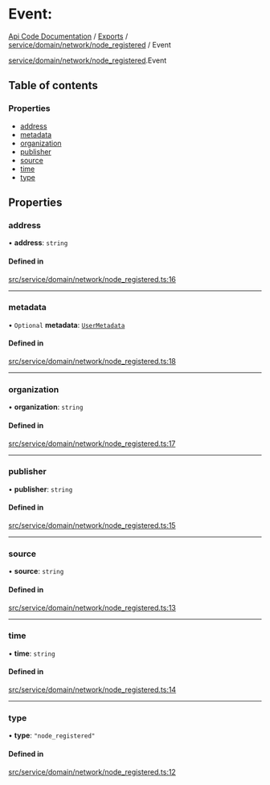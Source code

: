 # Event: 
 
[Api Code Documentation](../README.md) / [Exports](../modules.md) / [service/domain/network/node\_registered](../modules/service_domain_network_node_registered.md) / Event

[service/domain/network/node\_registered](../modules/service_domain_network_node_registered.md).Event

## Table of contents

### Properties

- [address](service_domain_network_node_registered.Event.md#address)
- [metadata](service_domain_network_node_registered.Event.md#metadata)
- [organization](service_domain_network_node_registered.Event.md#organization)
- [publisher](service_domain_network_node_registered.Event.md#publisher)
- [source](service_domain_network_node_registered.Event.md#source)
- [time](service_domain_network_node_registered.Event.md#time)
- [type](service_domain_network_node_registered.Event.md#type)

## Properties

### address

• **address**: `string`

#### Defined in

[src/service/domain/network/node_registered.ts:16](https://github.com/openkfw/TruBudget/blob/26ade46/api/src/service/domain/network/node_registered.ts#L16)

___

### metadata

• `Optional` **metadata**: [`UserMetadata`](../modules/service_domain_metadata.md#usermetadata)

#### Defined in

[src/service/domain/network/node_registered.ts:18](https://github.com/openkfw/TruBudget/blob/26ade46/api/src/service/domain/network/node_registered.ts#L18)

___

### organization

• **organization**: `string`

#### Defined in

[src/service/domain/network/node_registered.ts:17](https://github.com/openkfw/TruBudget/blob/26ade46/api/src/service/domain/network/node_registered.ts#L17)

___

### publisher

• **publisher**: `string`

#### Defined in

[src/service/domain/network/node_registered.ts:15](https://github.com/openkfw/TruBudget/blob/26ade46/api/src/service/domain/network/node_registered.ts#L15)

___

### source

• **source**: `string`

#### Defined in

[src/service/domain/network/node_registered.ts:13](https://github.com/openkfw/TruBudget/blob/26ade46/api/src/service/domain/network/node_registered.ts#L13)

___

### time

• **time**: `string`

#### Defined in

[src/service/domain/network/node_registered.ts:14](https://github.com/openkfw/TruBudget/blob/26ade46/api/src/service/domain/network/node_registered.ts#L14)

___

### type

• **type**: ``"node_registered"``

#### Defined in

[src/service/domain/network/node_registered.ts:12](https://github.com/openkfw/TruBudget/blob/26ade46/api/src/service/domain/network/node_registered.ts#L12)
